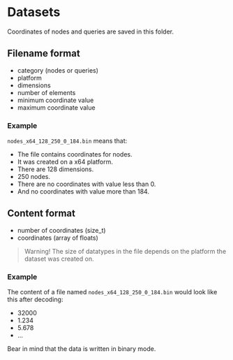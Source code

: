 # Datasets
Coordinates of nodes and queries are saved in this folder.

## Filename format

- category (nodes or queries)
- platform
- dimensions
- number of elements
- minimum coordinate value
- maximum coordinate value

### Example

`nodes_x64_128_250_0_184.bin` means that:

- The file contains coordinates for nodes.
- It was created on a x64 platform.
- There are 128 dimensions.
- 250 nodes.
- There are no coordinates with value less than 0.
- And no coordinates with value more than 184.

## Content format

- number of coordinates (size_t)
- coordinates (array of floats)

> Warning! The size of datatypes in the file depends on the platform the dataset was created on.

### Example

The content of a file named `nodes_x64_128_250_0_184.bin` would look like this after decoding:

- 32000
- 1.234
- 5.678
- ...

Bear in mind that the data is written in binary mode.
